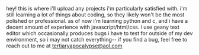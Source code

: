 hey! this is where i'll upload any projects i'm particularly satisfied with. i'm still learning a lot of things about coding, so they likely won't be the most polished or professional. as of now i'm learning python and c, and i have a decent amount of experience with javascript/html/css. i use geany text editor which occasionally produces bugs i have to test for outside of my dev environment, so i may not catch everything-- if you find a bug, feel free to reach out to me at tertiaryapocalypse@aol.com

<!---
tertiaryapocalypse/tertiaryapocalypse is a ✨ special ✨ repository because its `README.md` (this file) appears on your GitHub profile.
You can click the Preview link to take a look at your changes.
--->
